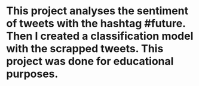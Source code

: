 # This project analyses the sentiment of tweets with the hashtag #future. Then I created a classification model with the scrapped tweets. This project was done for educational purposes.
